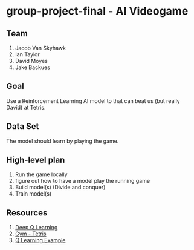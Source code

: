 # group-project-final - AI Videogame

## Team
1. Jacob Van Skyhawk
2. Ian Taylor
3. David Moyes
4. Jake Backues

## Goal

Use a Reinforcement Learning AI model to that can beat us (but really David) at Tetris.

## Data Set
The model should learn by playing the game.

## High-level plan
1. Run the game locally
2. figure out how to have a model play the running game
3. Build model(s) (Divide and conquer)
4. Train model(s)

## Resources

1. [Deep Q Learning](https://towardsdatascience.com/self-learning-ai-agents-part-ii-deep-q-learning-b5ac60c3f47)
2. [Gym - Tetris](https://gymnasium.farama.org/environments/atari/tetris/#actions)
3. [Q Learning Example](https://www.simplilearn.com/tutorials/machine-learning-tutorial/what-is-q-learning)